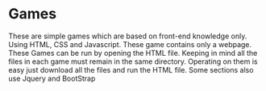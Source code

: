 # Games
These are simple games which are based on front-end knowledge only. Using HTML, CSS and Javascript. These game contains only a webpage. These Games can be run by opening the HTML file. Keeping in mind all the files in each game must remain in the same directory. Operating on them is easy just download all the files and run the HTML file.
Some sections also use Jquery and BootStrap
